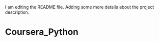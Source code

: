 I am editing the README file. Adding some more details about the project description.
# Coursera_Python
